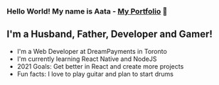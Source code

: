 ### Hello World! My name is Aata - [My Portfolio][website] 👋

## I'm a Husband, Father, Developer and Gamer!
- I'm a Web Developer at DreamPayments in Toronto
- I'm currently learning React Native and NodeJS
- 2021 Goals: Get better in React and create more projects
- Fun facts: I love to play guitar and plan to start drums

<br />
<br />

[website]: https://atalaa.github.io/portfolio/
